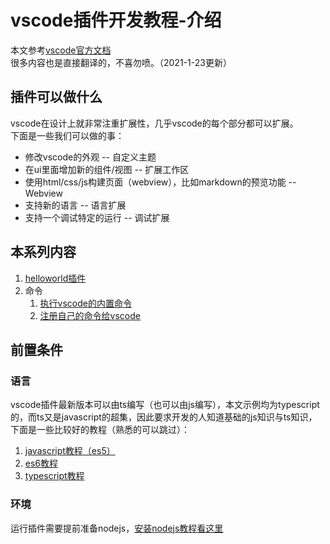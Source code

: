 # vscode插件开发教程-介绍

本文参考[vscode官方文档](https://code.visualstudio.com/api)  
很多内容也是直接翻译的，不喜勿喷。（2021-1-23更新）

## 插件可以做什么

vscode在设计上就非常注重扩展性，几乎vscode的每个部分都可以扩展。  
下面是一些我们可以做的事：  

* 修改vscode的外观 -- 自定义主题
* 在ui里面增加新的组件/视图 -- 扩展工作区
* 使用html/css/js构建页面（webview），比如markdown的预览功能 -- Webview
* 支持新的语言 -- 语言扩展
* 支持一个调试特定的运行 -- 调试扩展

## 本系列内容

1. [helloworld插件](https://blog.csdn.net/qq_30794691/article/details/113063862)
2. 命令
   1. [执行vscode的内置命令](https://blog.csdn.net/qq_30794691/article/details/113406831)
   2. [注册自己的命令给vscode](https://blog.csdn.net/qq_30794691/article/details/114043379)

## 前置条件

### 语言

vscode插件最新版本可以由ts编写（也可以由js编写），本文示例均为typescript的，而ts又是javascript的超集，因此要求开发的人知道基础的js知识与ts知识，下面是一些比较好的教程（熟悉的可以跳过）：  

1. [javascript教程（es5）](https://wangdoc.com/javascript/)
2. [es6教程](https://es6.ruanyifeng.com/)
3. [typescript教程](https://ts.xcatliu.com/)

### 环境

运行插件需要提前准备nodejs，[安装nodejs教程看这里](https://www.runoob.com/nodejs/nodejs-install-setup.html)
